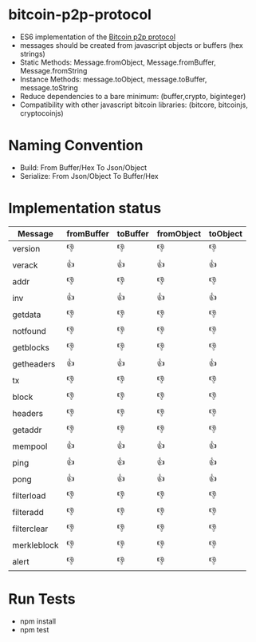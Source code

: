 # bitcoin-p2p-protocol

 - ES6 implementation of the [Bitcoin p2p protocol](https://en.bitcoin.it/wiki/Protocol_documentation)
 - messages should be created from javascript objects or buffers (hex strings) 
 - Static Methods: Message.fromObject, Message.fromBuffer, Message.fromString
 - Instance Methods: message.toObject, message.toBuffer, message.toString
 - Reduce dependencies to a bare minimum: (buffer,crypto, biginteger)
 - Compatibility with other javascript bitcoin libraries: (bitcore, bitcoinjs, cryptocoinjs)

# Naming Convention

 - Build: From Buffer/Hex To Json/Object
 - Serialize: From Json/Object To Buffer/Hex

# Implementation status

|Message|fromBuffer|toBuffer|fromObject|toObject|
|---|---|---|---|---|
|version|:-1:|:-1:|:-1:|:-1:|
|verack|:+1:|:+1:|:+1:|:+1:|
|addr|:-1:|:-1:|:-1:|:-1:|
|inv|:+1:|:+1:|:+1:|:+1:|
|getdata|:-1:|:-1:|:-1:|:-1:|
|notfound|:-1:|:-1:|:-1:|:-1:|
|getblocks|:-1:|:-1:|:-1:|:-1:|
|getheaders|:+1:|:+1:|:+1:|:+1:|
|tx|:-1:|:-1:|:-1:|:-1:|
|block|:-1:|:-1:|:-1:|:-1:|
|headers|:-1:|:-1:|:-1:|:-1:|
|getaddr|:-1:|:-1:|:-1:|:-1:|
|mempool|:+1:|:+1:|:+1:|:+1:|
|ping|:+1:|:+1:|:+1:|:+1:|
|pong|:+1:|:+1:|:+1:|:+1:|
|filterload|:-1:|:-1:|:-1:|:-1:|
|filteradd|:-1:|:-1:|:-1:|:-1:|
|filterclear|:-1:|:-1:|:-1:|:-1:|
|merkleblock|:-1:|:-1:|:-1:|:-1:|
|alert|:-1:|:-1:|:-1:|:-1:|

# Run Tests

 - npm install
 - npm test